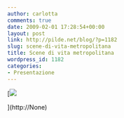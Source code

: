 ```yaml
---
author: carlotta
comments: true
date: 2009-02-01 17:28:54+00:00
layout: post
link: http://pilde.net/blog/?p=1182
slug: scene-di-vita-metropolitana
title: Scene di vita metropolitana
wordpress_id: 1182
categories:
- Presentazione
---
```


[![](http://pilde.net/blog/wp-content/uploads/2009/02/scene-metropolitane.jpg)


](http://None)



